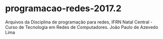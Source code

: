 # programacao-redes-2017.2
Arquivos da Disciplina de programação para redes, IFRN Natal Central - Curso de Tecnologia em Redes de Computadores.
João Paulo de Azevedo Lima
